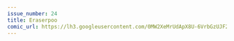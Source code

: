 ```yaml
---
issue_number: 24
title: Eraserpoo
comic_url: https://lh3.googleusercontent.com/0MW2XeMrUdApX8U-6VrbGzUJF2BXAmG0g7CGz1IFG1f4ediXit7m0mnIZL0U2k3hQVa60BrcY72E801G9g4_GUaOnb-vZ8fdZ_AsHzQ_rmnYnxk1jaTp30R58eVfqPAGSn0E0EdOwA=w1200
---
```

